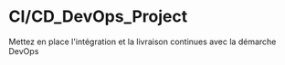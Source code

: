 # CI/CD_DevOps_Project
Mettez en place l'intégration et la livraison continues avec la démarche DevOps
